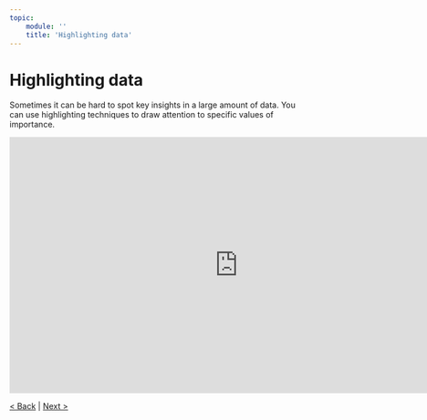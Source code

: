 ```yaml
---
topic:
    module: ''
    title: 'Highlighting data'
---
```


# Highlighting data

Sometimes it can be hard to spot key insights in a large amount of data. You can use highlighting techniques to draw attention to specific values of importance.

<iframe width="800" height="450" src="https://www.youtube.com/embed/yeJ7dtGxIhs" title="Highlighting data" frameborder="0" allow="accelerometer; autoplay; clipboard-write; encrypted-media; gyroscope; picture-in-picture" allowfullscreen></iframe>

[< Back](./02-03-derived-data.md) | [Next >](02-05-lab-get-started-with-data.md)